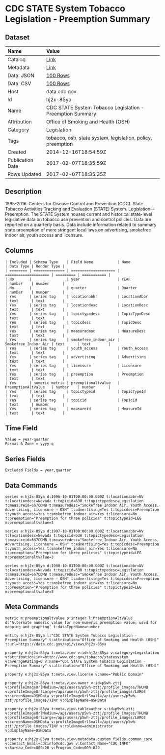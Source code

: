 # CDC STATE System Tobacco Legislation - Preemption Summary

## Dataset

| Name | Value |
| :--- | :---- |
| Catalog | [Link](https://catalog.data.gov/dataset/cdc-state-system-tobacco-legislation-preemption-summary-2d044) |
| Metadata | [Link](https://data.cdc.gov/api/views/hj2x-85ya) |
| Data: JSON | [100 Rows](https://data.cdc.gov/api/views/hj2x-85ya/rows.json?max_rows=100) |
| Data: CSV | [100 Rows](https://data.cdc.gov/api/views/hj2x-85ya/rows.csv?max_rows=100) |
| Host | data.cdc.gov |
| Id | hj2x-85ya |
| Name | CDC STATE System Tobacco Legislation - Preemption Summary |
| Attribution | Office of Smoking and Health (OSH) |
| Category | Legislation |
| Tags | tobacco, osh, state system, legislation, policy, preemption |
| Created | 2014-12-16T18:54:59Z |
| Publication Date | 2017-02-07T18:35:59Z |
| Rows Updated | 2017-02-07T18:35:35Z |

## Description

1995-2016. Centers for Disease Control and Prevention (CDC). State Tobacco Activities Tracking and Evaluation (STATE) System. Legislation—Preemption. The STATE System houses current and historical state-level legislative data on tobacco use prevention and control policies. Data are reported on a quarterly basis. Data include information related to summary state preemption of more stringent local laws on advertising, smokefree indoor air, youth access and licensure.

## Columns

```ls
| Included | Schema Type    | Field Name           | Name                 | Data Type | Render Type |
| ======== | ============== | ==================== | ==================== | ========= | =========== |
| No       |                | year                 | YEAR                 | number    | number      |
| No       |                | quarter              | Quarter              | number    | number      |
| Yes      | series tag     | locationabbr         | LocationAbbr         | text      | text        |
| Yes      | series tag     | locationdesc         | LocationDesc         | text      | text        |
| Yes      | series tag     | topictypedesc        | TopicTypeDesc        | text      | text        |
| Yes      | series tag     | topicdesc            | TopicDesc            | text      | text        |
| Yes      | series tag     | measuredesc          | MeasureDesc          | text      | text        |
| Yes      | series tag     | smokefree_indoor_air | Smokefree_Indoor_Air | text      | text        |
| Yes      | series tag     | youth_access         | Youth_Access         | text      | text        |
| Yes      | series tag     | advertising          | Advertising          | text      | text        |
| Yes      | series tag     | licensure            | Licensure            | text      | text        |
| Yes      | series tag     | preemption           | Preemption           | text      | text        |
| Yes      | numeric metric | preemptionaltvalue   | PreemptionAltValue   | number    | number      |
| Yes      | series tag     | topictypeid          | TopicTypeId          | text      | text        |
| Yes      | series tag     | topicid              | TopicId              | text      | number      |
| Yes      | series tag     | measureid            | MeasureId            | text      | text        |
```

## Time Field

```ls
Value = year-quarter
Format & Zone = yyyy-q
```

## Series Fields

```ls
Excluded Fields = year,quarter
```

## Data Commands

```ls
series e:hj2x-85ya d:1996-10-01T00:00:00.000Z t:locationabbr=NV t:locationdesc=Nevada t:topicid=630 t:topictypedesc=Legislation t:measureid=667COMB t:measuredesc="Smokefree Indoor Air, Youth Access, Advertising, Licensure – OSH" t:advertising=Yes t:topicdesc=Preemption t:youth_access=Yes t:smokefree_indoor_air=Yes t:licensure=No t:preemption="Preemption for three policies" t:topictypeid=LEG m:preemptionaltvalue=3

series e:hj2x-85ya d:1997-10-01T00:00:00.000Z t:locationabbr=NV t:locationdesc=Nevada t:topicid=630 t:topictypedesc=Legislation t:measureid=667COMB t:measuredesc="Smokefree Indoor Air, Youth Access, Advertising, Licensure – OSH" t:advertising=Yes t:topicdesc=Preemption t:youth_access=Yes t:smokefree_indoor_air=Yes t:licensure=No t:preemption="Preemption for three policies" t:topictypeid=LEG m:preemptionaltvalue=3

series e:hj2x-85ya d:1998-10-01T00:00:00.000Z t:locationabbr=NV t:locationdesc=Nevada t:topicid=630 t:topictypedesc=Legislation t:measureid=667COMB t:measuredesc="Smokefree Indoor Air, Youth Access, Advertising, Licensure – OSH" t:advertising=Yes t:topicdesc=Preemption t:youth_access=Yes t:smokefree_indoor_air=Yes t:licensure=No t:preemption="Preemption for three policies" t:topictypeid=LEG m:preemptionaltvalue=3
```

## Meta Commands

```ls
metric m:preemptionaltvalue p:integer l:PreemptionAltValue d:"Alternate numeric value for non-numeric preemption value; used for mapping and graphing" t:dataTypeName=number

entity e:hj2x-85ya l:"CDC STATE System Tobacco Legislation - Preemption Summary" t:attribution="Office of Smoking and Health (OSH)" t:url=https://data.cdc.gov/api/views/hj2x-85ya

property e:hj2x-85ya t:meta.view v:id=hj2x-85ya v:category=Legislation v:attributionLink=http://www.cdc.gov/tobacco/statesystem v:averageRating=0 v:name="CDC STATE System Tobacco Legislation - Preemption Summary" v:attribution="Office of Smoking and Health (OSH)"

property e:hj2x-85ya t:meta.view.license v:name="Public Domain"

property e:hj2x-85ya t:meta.view.owner v:id=p5wh-zttj v:profileImageUrlMedium=/api/users/p5wh-zttj/profile_images/THUMB v:profileImageUrlLarge=/api/users/p5wh-zttj/profile_images/LARGE v:screenName=OSHData v:profileImageUrlSmall=/api/users/p5wh-zttj/profile_images/TINY v:displayName=OSHData

property e:hj2x-85ya t:meta.view.tableauthor v:id=p5wh-zttj v:profileImageUrlMedium=/api/users/p5wh-zttj/profile_images/THUMB v:profileImageUrlLarge=/api/users/p5wh-zttj/profile_images/LARGE v:screenName=OSHData v:profileImageUrlSmall=/api/users/p5wh-zttj/profile_images/TINY v:roleName=administrator v:displayName=OSHData

property e:hj2x-85ya t:meta.view.metadata.custom_fields.common_core v:Contact_Email=cdcinfo@cdc.gov v:Contact_Name="CDC INFO" v:Bureau_Code=009:20 v:Program_Code=009:029
```